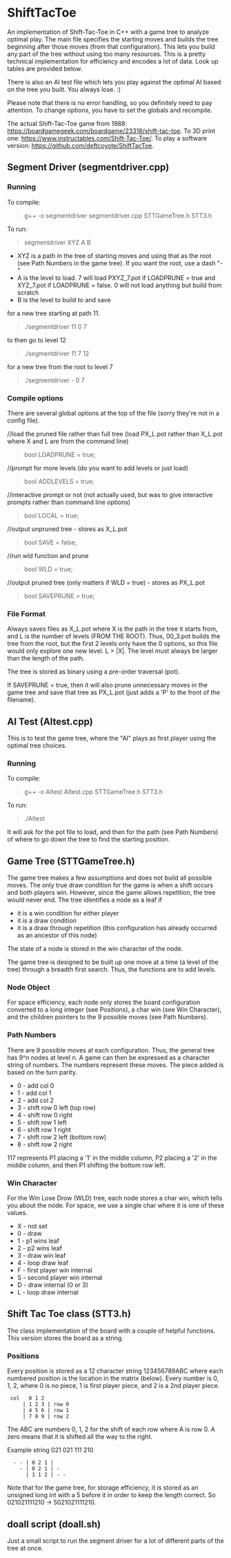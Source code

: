
# ShiftTacToe
An implementation of Shift-Tac-Toe in C++ with a game tree to analyze optimal play. The main file specifies the starting moves and builds the tree beginning after those moves (from that configuration). This lets you build any part of the tree without using too many resources. This is a pretty technical implementation for efficiency and encodes a lot of data. Look up tables are provided below.

There is also an AI test file which lets you play against the optimal AI based on the tree you built. You always lose. :)

Please note that there is no error handling, so you definitely need to pay attention. To change options, you have to set the globals and recompile.


The actual Shift-Tac-Toe game from 1988: https://boardgamegeek.com/boardgame/23318/shift-tac-toe. To 3D print one: https://www.instructables.com/Shift-Tac-Toe/.
To play a software version: https://github.com/deftcoyote/ShiftTacToe.

## Segment Driver (segmentdriver.cpp)

### Running
To compile:
> g++ -o segmentdriver segmentdriver.cpp STTGameTree.h STT3.h 

To run:
> segmentdriver XYZ A B

 - XYZ is a path in the tree of starting moves and using that as the root (see Path Numbers in the game tree). If you want the root, use a dash "-"
 - A is the level to load. 7 will load PXYZ_7.pot if LOADPRUNE = true and XYZ_7.pot if LOADPRUNE = false. 0 will not load anything but build from scratch
 - B is the level to build to and save


for a new tree starting at path 11.
> ./segmentdriver 11 0 7

to then go to level 12
> ./segmentdriver 11 7 12

for a new tree from the root to level 7
> ./segmentdriver - 0 7

### Compile options
There are several global options at the top of the file (sorry they're not in a config file).

//load the pruned file rather than full tree (load PX_L.pot rather than X_L.pot where X and L are from the command line)
> bool LOADPRUNE = true;

//prompt for more levels (do you want to add levels or just load)
> bool ADDLEVELS = true;

//interactive prompt or not (not actually used, but was to give interactive prompts rather than command line options)
> bool LOCAL = true;

//output unpruned tree - stores as X_L.pot
> bool SAVE = false;

//run wld function and prune
> bool WLD = true;

//output pruned tree (only matters if WLD = true) - stores as PX_L.pot
> bool SAVEPRUNE = true;

### File Format
Always saves files as X_L.pot where X is the path in the tree it starts from, and L is the number of levels (FROM THE ROOT). Thus, 00_3.pot builds the tree from the root, but the first 2 levels only have the 0 options, so this file would only explore one new level. L > |X|. The level must always be larger than the length of the path.

The tree is stored as binary using a pre-order traversal (pot).

If SAVEPRUNE = true, then it will also prune unnecessary moves in the game tree and save that tree as PX_L.pot (just adds a 'P' to the front of the filename).



## AI Test (AItest.cpp)

This is to test the game tree, where the "AI" plays as first player using the optimal tree choices.

### Running
To compile:
> g++ -o AItest AItest.cpp STTGameTree.h STT3.h 

To run:
> ./AItest

It will ask for the pot file to load, and then for the path (see Path Numbers) of where to go down the tree to find the starting position.



## Game Tree (STTGameTree.h)
The game tree makes a few assumptions and does not build all possible moves. The only true draw condition for the game is when a shift occurs and both players win. However, since the game allows repetition, the tree would never end. The tree identifies a node as a leaf if 
- it is a win condition for either player
- it is a draw condition
- it is a draw through repetition (this configuration has already occurred as an ancestor of this node)

The state of a node is stored in the win character of the node.

The game tree is designed to be built up one move at a time (a level of the tree) through a breadth first search. Thus, the functions are to add levels.


### Node Object
For space efficiency, each node only stores the board configuration converted to a long integer (see Positions), a char win (see Win Character), and the children pointers to the 9 possible moves (see Path Numbers).

### Path Numbers
There are 9 possible moves at each configuration. Thus, the general tree has 9^n nodes at level n. A game can then be expressed as a character string of numbers. The numbers represent these moves. The piece added is based on the turn parity.

 - 0 \- add col 0
 - 1 \- add col 1
 - 2 \- add col 2
 - 3 \- shift row 0 left (top row)
 - 4 \- shift row 0 right
 - 5 \- shift row 1 left
 - 6 \- shift row 1 right
 - 7 \- shift row 2 left (bottom row)
 - 8 \- shift row 2 right

117 represents P1 placing a '1' in the middle column, P2 placing a '2' in the middle column, and then P1 shifting the bottom row left.

### Win Character
For the Win Lose Drow (WLD) tree, each node stores a char win, which tells you about the node. For space, we use a single char where it is one of these values.

 - X \- not set
 - 0 \- draw
 - 1 \- p1 wins leaf
 - 2 \- p2 wins leaf
 - 3 \- draw win leaf
 - 4 \- loop draw leaf
 - F \- first player win internal
 - S \- second player win internal
 - D \- draw internal (0 or 3)
 - L \- loop draw internal

## Shift Tac Toe class (STT3.h)

The class implementation of the board with a couple of helpful functions. This version stores the board as a string.

### Positions

Every position is stored as a 12 character string 123456789ABC where each numbered position is the location in the matrix (below). Every number is 0, 1, 2, where 0 is no piece, 1 is first player piece, and 2 is a 2nd player piece.

```
 col   0 1 2 
     | 1 2 3 | row 0
     | 4 5 6 | row 1
     | 7 8 9 | row 2
```

The ABC are numbers 0, 1, 2 for the shift of each row where A is row 0. A zero means that it is shifted all the way to the right. 

Example string 021 021 111 210

```
  - - | 0 2 1 | 
    - | 0 2 1 | - 
      | 1 1 2 | - -
```
Note that for the game tree, for storage efficiency, it is stored as an unsigned long int with a 5 before it in order to keep the length correct. So 021021111210 -> 5021021111210.

## doall script (doall.sh)
Just a small script to run the segment driver for a lot of different parts of the tree at once.
